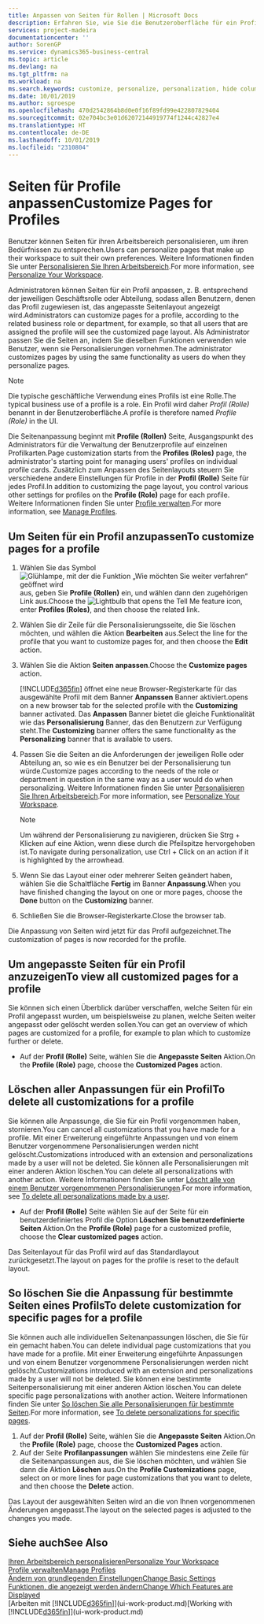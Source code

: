 ```yaml
---
title: Anpassen von Seiten für Rollen | Microsoft Docs
description: Erfahren Sie, wie Sie die Benutzeroberfläche für ein Profil (eine Rolle) anpassen, sodass allen Benutzern, die diese Rolle zugewiesen haben, ein benutzerdefinierter Arbeitsbereich angezeigt wird.
services: project-madeira
documentationcenter: ''
author: SorenGP
ms.service: dynamics365-business-central
ms.topic: article
ms.devlang: na
ms.tgt_pltfrm: na
ms.workload: na
ms.search.keywords: customize, personalize, personalization, hide columns, remove fields, move fields
ms.date: 10/01/2019
ms.author: sgroespe
ms.openlocfilehash: 470d2542864b8d0e0f16f89fd99e422807829404
ms.sourcegitcommit: 02e704bc3e01d62072144919774f1244c42827e4
ms.translationtype: HT
ms.contentlocale: de-DE
ms.lasthandoff: 10/01/2019
ms.locfileid: "2310804"
---
```

# <a name="customize-pages-for-profiles"></a><span data-ttu-id="9f3bf-103">Seiten für Profile anpassen</span><span class="sxs-lookup"><span data-stu-id="9f3bf-103">Customize Pages for Profiles</span></span>
<span data-ttu-id="9f3bf-104">Benutzer können Seiten für ihren Arbeitsbereich personalisieren, um ihren Bedürfnissen zu entsprechen.</span><span class="sxs-lookup"><span data-stu-id="9f3bf-104">Users can personalize pages that make up their workspace to suit their own preferences.</span></span> <span data-ttu-id="9f3bf-105">Weitere Informationen finden Sie unter [Personalisieren Sie Ihren Arbeitsbereich](ui-personalization-user.md).</span><span class="sxs-lookup"><span data-stu-id="9f3bf-105">For more information, see [Personalize Your Workspace](ui-personalization-user.md).</span></span>

<span data-ttu-id="9f3bf-106">Administratoren können Seiten für ein Profil anpassen, z. B. entsprechend der jeweiligen Geschäftsrolle oder Abteilung, sodass allen Benutzern, denen das Profil zugewiesen ist, das angepasste Seitenlayout angezeigt wird.</span><span class="sxs-lookup"><span data-stu-id="9f3bf-106">Administrators can customize pages for a profile, according to the related business role or department, for example, so that all users that are assigned the profile will see the customized page layout.</span></span> <span data-ttu-id="9f3bf-107">Als Administrator passen Sie die Seiten an, indem Sie dieselben Funktionen verwenden wie Benutzer, wenn sie Personalisierungen vornehmen.</span><span class="sxs-lookup"><span data-stu-id="9f3bf-107">The administrator customizes pages by using the same functionality as users do when they personalize pages.</span></span>

> [!NOTE]
> <span data-ttu-id="9f3bf-108">Die typische geschäftliche Verwendung eines Profils ist eine Rolle.</span><span class="sxs-lookup"><span data-stu-id="9f3bf-108">The typical business use of a profile is a role.</span></span> <span data-ttu-id="9f3bf-109">Ein Profil wird daher *Profil (Rolle)* benannt in der Benutzeroberfläche.</span><span class="sxs-lookup"><span data-stu-id="9f3bf-109">A profile is therefore named *Profile (Role)* in the UI.</span></span>

<span data-ttu-id="9f3bf-110">Die Seitenanpassung beginnt mit **Profile (Rollen)** Seite, Ausgangspunkt des Administrators für die Verwaltung der Benutzerprofile auf einzelnen Profilkarten.</span><span class="sxs-lookup"><span data-stu-id="9f3bf-110">Page customization starts from the **Profiles (Roles)** page, the administrator's starting point for managing users' profiles on individual profile cards.</span></span> <span data-ttu-id="9f3bf-111">Zusätzlich zum Anpassen des Seitenlayouts steuern Sie verschiedene andere Einstellungen für Profile in der **Profil (Rolle)** Seite für jedes Profil.</span><span class="sxs-lookup"><span data-stu-id="9f3bf-111">In addition to customizing the page layout, you control various other settings for profiles on the **Profile (Role)** page for each profile.</span></span> <span data-ttu-id="9f3bf-112">Weitere Informationen finden Sie unter [Profile verwalten](admin-users-profiles-roles.md).</span><span class="sxs-lookup"><span data-stu-id="9f3bf-112">For more information, see [Manage Profiles](admin-users-profiles-roles.md).</span></span>

## <a name="to-customize-pages-for-a-profile"></a><span data-ttu-id="9f3bf-113">Um Seiten für ein Profil anzupassen</span><span class="sxs-lookup"><span data-stu-id="9f3bf-113">To customize pages for a profile</span></span>
1. <span data-ttu-id="9f3bf-114">Wählen Sie das Symbol ![Glühlampe, mit der die Funktion „Wie möchten Sie weiter verfahren“ geöffnet wird](media/ui-search/search_small.png "Wie möchten Sie weiter verfahren?") aus, geben Sie **Profile (Rollen)** ein, und wählen dann den zugehörigen Link aus.</span><span class="sxs-lookup"><span data-stu-id="9f3bf-114">Choose the ![Lightbulb that opens the Tell Me feature](media/ui-search/search_small.png "Tell me what you want to do") icon, enter **Profiles (Roles)**, and then choose the related link.</span></span>
2. <span data-ttu-id="9f3bf-115">Wählen Sie dir Zeile für die Personalisierungsseite, die Sie löschen möchten, und wählen die Aktion **Bearbeiten** aus.</span><span class="sxs-lookup"><span data-stu-id="9f3bf-115">Select the line for the profile that you want to customize pages for, and then choose the **Edit** action.</span></span>
3. <span data-ttu-id="9f3bf-116">Wählen Sie die Aktion **Seiten anpassen**.</span><span class="sxs-lookup"><span data-stu-id="9f3bf-116">Choose the **Customize pages** action.</span></span>

    [!INCLUDE[d365fin](includes/d365fin_md.md)] <span data-ttu-id="9f3bf-117">öffnet eine neue Browser-Registerkarte für das ausgewählte Profil mit dem Banner **Anpanssen** Banner aktiviert.</span><span class="sxs-lookup"><span data-stu-id="9f3bf-117">opens on a new browser tab for the selected profile with the **Customizing** banner activated.</span></span> <span data-ttu-id="9f3bf-118">Das **Anpassen** Banner bietet die gleiche Funktionalität wie das **Personalisierung** Banner, das den Benutzern zur Verfügung steht.</span><span class="sxs-lookup"><span data-stu-id="9f3bf-118">The **Customizing** banner offers the same functionality as the **Personalizing** banner that is available to users.</span></span>

4. <span data-ttu-id="9f3bf-119">Passen Sie die Seiten an die Anforderungen der jeweiligen Rolle oder Abteilung an, so wie es ein Benutzer bei der Personalisierung tun würde.</span><span class="sxs-lookup"><span data-stu-id="9f3bf-119">Customize pages according to the needs of the role or department in question in the same way as a user would do when personalizing.</span></span> <span data-ttu-id="9f3bf-120">Weitere Informationen finden Sie unter [Personalisieren Sie Ihren Arbeitsbereich](ui-personalization-user.md).</span><span class="sxs-lookup"><span data-stu-id="9f3bf-120">For more information, see [Personalize Your Workspace](ui-personalization-user.md).</span></span>

    > [!NOTE]
    > <span data-ttu-id="9f3bf-121">Um während der Personalisierung zu navigieren, drücken Sie Strg + Klicken auf eine Aktion, wenn diese durch die Pfeilspitze hervorgehoben ist.</span><span class="sxs-lookup"><span data-stu-id="9f3bf-121">To navigate during personalization, use Ctrl + Click on an action if it is highlighted by the arrowhead.</span></span>

5. <span data-ttu-id="9f3bf-122">Wenn Sie das Layout einer oder mehrerer Seiten geändert haben, wählen Sie die Schaltfläche **Fertig** im Banner **Anpassung**.</span><span class="sxs-lookup"><span data-stu-id="9f3bf-122">When you have finished changing the layout on one or more pages, choose the **Done** button on the **Customizing** banner.</span></span>
6. <span data-ttu-id="9f3bf-123">Schließen Sie die Browser-Registerkarte.</span><span class="sxs-lookup"><span data-stu-id="9f3bf-123">Close the browser tab.</span></span>

<span data-ttu-id="9f3bf-124">Die Anpassung von Seiten wird jetzt für das Profil aufgezeichnet.</span><span class="sxs-lookup"><span data-stu-id="9f3bf-124">The customization of pages is now recorded for the profile.</span></span>

## <a name="to-view-all-customized-pages-for-a-profile"></a><span data-ttu-id="9f3bf-125">Um angepasste Seiten für ein Profil anzuzeigen</span><span class="sxs-lookup"><span data-stu-id="9f3bf-125">To view all customized pages for a profile</span></span>
<span data-ttu-id="9f3bf-126">Sie können sich einen Überblick darüber verschaffen, welche Seiten für ein Profil angepasst wurden, um beispielsweise zu planen, welche Seiten weiter angepasst oder gelöscht werden sollen.</span><span class="sxs-lookup"><span data-stu-id="9f3bf-126">You can get an overview of which pages are customized for a profile, for example to plan which to customize further or delete.</span></span>

- <span data-ttu-id="9f3bf-127">Auf der **Profil (Rolle)** Seite, wählen Sie die **Angepasste Seiten** Aktion.</span><span class="sxs-lookup"><span data-stu-id="9f3bf-127">On the **Profile (Role)** page, choose the **Customized Pages** action.</span></span>

## <a name="to-delete-all-customizations-for-a-profile"></a><span data-ttu-id="9f3bf-128">Löschen aller Anpassungen für ein Profil</span><span class="sxs-lookup"><span data-stu-id="9f3bf-128">To delete all customizations for a profile</span></span>
<span data-ttu-id="9f3bf-129">Sie können alle Anpassunge, die Sie für ein Profil vorgenommen haben, stornieren.</span><span class="sxs-lookup"><span data-stu-id="9f3bf-129">You can cancel all customizations that you have made for a profile.</span></span> <span data-ttu-id="9f3bf-130">Mit einer Erweiterung eingeführte Anpassungen und von einem Benutzer vorgenommene Personalisierungen werden nicht gelöscht.</span><span class="sxs-lookup"><span data-stu-id="9f3bf-130">Customizations introduced with an extension and personalizations made by a user will not be deleted.</span></span> <span data-ttu-id="9f3bf-131">Sie können alle Personalisierungen mit einer anderen Aktion löschen.</span><span class="sxs-lookup"><span data-stu-id="9f3bf-131">You can delete all personalizations with another action.</span></span> <span data-ttu-id="9f3bf-132">Weitere Informationen finden Sie unter [Löscht alle von einem Benutzer vorgenommenen Personalisierungen](admin-users-profiles-roles.md#to-delete-all-personalizations-made-by-a-user).</span><span class="sxs-lookup"><span data-stu-id="9f3bf-132">For more information, see [To delete all personalizations made by a user](admin-users-profiles-roles.md#to-delete-all-personalizations-made-by-a-user).</span></span>

- <span data-ttu-id="9f3bf-133">Auf der **Profil (Rolle)** Seite wählen Sie auf der Seite für ein benutzerdefiniertes Profil die Option **Löschen Sie benutzerdefinierte Seiten** Aktion.</span><span class="sxs-lookup"><span data-stu-id="9f3bf-133">On the **Profile (Role)** page for a customized profile, choose the **Clear customized pages** action.</span></span>

<span data-ttu-id="9f3bf-134">Das Seitenlayout für das Profil wird auf das Standardlayout zurückgesetzt.</span><span class="sxs-lookup"><span data-stu-id="9f3bf-134">The layout on pages for the profile is reset to the default layout.</span></span>  

## <a name="to-delete-customization-for-specific-pages-for-a-profile"></a><span data-ttu-id="9f3bf-135">So löschen Sie die Anpassung für bestimmte Seiten eines Profils</span><span class="sxs-lookup"><span data-stu-id="9f3bf-135">To delete customization for specific pages for a profile</span></span>
<span data-ttu-id="9f3bf-136">Sie können auch alle individuellen Seitenanpassungen löschen, die Sie für ein gemacht haben.</span><span class="sxs-lookup"><span data-stu-id="9f3bf-136">You can delete individual page customizations that you have made for a profile.</span></span> <span data-ttu-id="9f3bf-137">Mit einer Erweiterung eingeführte Anpassungen und von einem Benutzer vorgenommene Personalisierungen werden nicht gelöscht.</span><span class="sxs-lookup"><span data-stu-id="9f3bf-137">Customizations introduced with an extension and personalizations made by a user will not be deleted.</span></span> <span data-ttu-id="9f3bf-138">Sie können eine bestimmte Seitenpersonalisierung mit einer anderen Aktion löschen.</span><span class="sxs-lookup"><span data-stu-id="9f3bf-138">You can delete specific page personalizations with another action.</span></span> <span data-ttu-id="9f3bf-139">Weitere Informationen finden Sie unter [So löschen Sie alle Personalisierungen für bestimmte Seiten](admin-users-profiles-roles.md#to-delete-personalizations-for-specific-pages).</span><span class="sxs-lookup"><span data-stu-id="9f3bf-139">For more information, see [To delete personalizations for specific pages](admin-users-profiles-roles.md#to-delete-personalizations-for-specific-pages).</span></span>

1. <span data-ttu-id="9f3bf-140">Auf der **Profil (Rolle)** Seite, wählen Sie die **Angepasste Seiten** Aktion.</span><span class="sxs-lookup"><span data-stu-id="9f3bf-140">On the **Profile (Role)** page, choose the **Customized Pages** action.</span></span>
2. <span data-ttu-id="9f3bf-141">Auf der Seite **Profilanpassungen** wählen Sie mindestens eine Zeile für die Seitenanpassungen aus, die Sie löschen möchten, und wählen Sie dann die Aktion **Löschen** aus.</span><span class="sxs-lookup"><span data-stu-id="9f3bf-141">On the **Profile Customizations** page, select on or more lines for page customizations that you want to delete, and then choose the **Delete** action.</span></span>

<span data-ttu-id="9f3bf-142">Das Layout der ausgewählten Seiten wird an die von Ihnen vorgenommenen Änderungen angepasst.</span><span class="sxs-lookup"><span data-stu-id="9f3bf-142">The layout on the selected pages is adjusted to the changes you made.</span></span>

## <a name="see-also"></a><span data-ttu-id="9f3bf-143">Siehe auch</span><span class="sxs-lookup"><span data-stu-id="9f3bf-143">See Also</span></span>
[<span data-ttu-id="9f3bf-144">Ihren Arbeitsbereich personalisieren</span><span class="sxs-lookup"><span data-stu-id="9f3bf-144">Personalize Your Workspace</span></span>](ui-personalization-user.md)  
[<span data-ttu-id="9f3bf-145">Profile verwalten</span><span class="sxs-lookup"><span data-stu-id="9f3bf-145">Manage Profiles</span></span>](admin-users-profiles-roles.md)  
[<span data-ttu-id="9f3bf-146">Ändern von grundlegenden Einstellungen</span><span class="sxs-lookup"><span data-stu-id="9f3bf-146">Change Basic Settings</span></span>](ui-change-basic-settings.md)  
[<span data-ttu-id="9f3bf-147">Funktionen, die angezeigt werden ändern</span><span class="sxs-lookup"><span data-stu-id="9f3bf-147">Change Which Features are Displayed</span></span>](ui-experiences.md)  
<span data-ttu-id="9f3bf-148">[Arbeiten mit [!INCLUDE[d365fin](includes/d365fin_md.md)]](ui-work-product.md)</span><span class="sxs-lookup"><span data-stu-id="9f3bf-148">[Working with [!INCLUDE[d365fin](includes/d365fin_md.md)]](ui-work-product.md)</span></span>  
